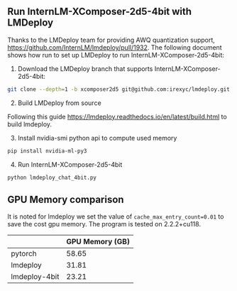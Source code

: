 ## Run InternLM-XComposer-2d5-4bit with LMDeploy

Thanks to the LMDeploy team for providing AWQ quantization support, https://github.com/InternLM/lmdeploy/pull/1932. The following document shows how run to set up LMDeploy to run InternLM-XComposer-2d5-4bit:

1. Download the LMDeploy branch that supports InternLM-XComposer-2d5-4bit: 
```bash
git clone --depth=1 -b xcomposer2d5 git@github.com:irexyc/lmdeploy.git 
```

2. Build LMDeploy from source   

Following this guide https://lmdeploy.readthedocs.io/en/latest/build.html to build lmdeploy.

3. Install nvidia-smi python api to compute used memory
```bash
pip install nvidia-ml-py3
```

4. Run InternLM-XComposer-2d5-4bit

```python
python lmdeploy_chat_4bit.py
```


## GPU Memory comparison

It is noted for lmdeploy we set the value of `cache_max_entry_count=0.01` to save the cost gpu memory. The program is tested on 2.2.2+cu118.

|               | GPU Memory (GB) |
|---------------|-----------------|
| pytorch       | 58.65           |
| lmdeploy      | 31.81           |
| lmdeploy-4bit | 23.21           |
